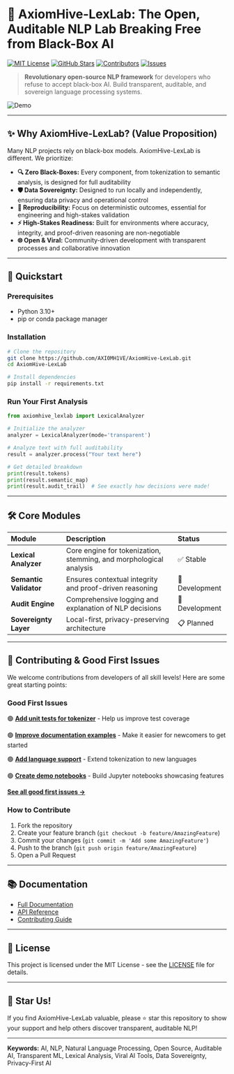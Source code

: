 # 🚀 AxiomHive-LexLab: The Open, Auditable NLP Lab Breaking Free from Black-Box AI

[![MIT License](https://img.shields.io/badge/License-MIT-green.svg)](https://choosealicense.com/licenses/mit/)
[![GitHub Stars](https://img.shields.io/github/stars/AXI0MH1VE/AxiomHive-LexLab?style=social)](https://github.com/AXI0MH1VE/AxiomHive-LexLab/stargazers)
[![Contributors](https://img.shields.io/github/contributors/AXI0MH1VE/AxiomHive-LexLab)](https://github.com/AXI0MH1VE/AxiomHive-LexLab/graphs/contributors)
[![Issues](https://img.shields.io/github/issues/AXI0MH1VE/AxiomHive-LexLab)](https://github.com/AXI0MH1VE/AxiomHive-LexLab/issues)

> **Revolutionary open-source NLP framework** for developers who refuse to accept black-box AI. Build transparent, auditable, and sovereign language processing systems.

![Demo](https://via.placeholder.com/800x400.png?text=AxiomHive-LexLab+Demo+GIF+Coming+Soon)

---

## ✨ Why AxiomHive-LexLab? (Value Proposition)

Many NLP projects rely on black-box models. AxiomHive-LexLab is different. We prioritize:

- **🔍 Zero Black-Boxes:** Every component, from tokenization to semantic analysis, is designed for full auditability
- **🛡️ Data Sovereignty:** Designed to run locally and independently, ensuring data privacy and operational control
- **🔬 Reproducibility:** Focus on deterministic outcomes, essential for engineering and high-stakes validation
- **⚡ High-Stakes Readiness:** Built for environments where accuracy, integrity, and proof-driven reasoning are non-negotiable
- **🌐 Open & Viral:** Community-driven development with transparent processes and collaborative innovation

---

## 🚀 Quickstart

### Prerequisites

- Python 3.10+
- pip or conda package manager

### Installation

```bash
# Clone the repository
git clone https://github.com/AXI0MH1VE/AxiomHive-LexLab.git
cd AxiomHive-LexLab

# Install dependencies
pip install -r requirements.txt
```

### Run Your First Analysis

```python
from axiomhive_lexlab import LexicalAnalyzer

# Initialize the analyzer
analyzer = LexicalAnalyzer(mode='transparent')

# Analyze text with full auditability
result = analyzer.process("Your text here")

# Get detailed breakdown
print(result.tokens)
print(result.semantic_map)
print(result.audit_trail)  # See exactly how decisions were made!
```

---

## 🛠️ Core Modules

| Module | Description | Status |
| :--- | :--- | :--- |
| **Lexical Analyzer** | Core engine for tokenization, stemming, and morphological analysis | ✅ Stable |
| **Semantic Validator** | Ensures contextual integrity and proof-driven reasoning | 🚧 Development |
| **Audit Engine** | Comprehensive logging and explanation of NLP decisions | 🚧 Development |
| **Sovereignty Layer** | Local-first, privacy-preserving architecture | 📋 Planned |

---

## 🤝 Contributing & Good First Issues

We welcome contributions from developers of all skill levels! Here are some great starting points:

### Good First Issues

🟢 **[Add unit tests for tokenizer](https://github.com/AXI0MH1VE/AxiomHive-LexLab/issues)** - Help us improve test coverage

🟢 **[Improve documentation examples](https://github.com/AXI0MH1VE/AxiomHive-LexLab/issues)** - Make it easier for newcomers to get started

🟢 **[Add language support](https://github.com/AXI0MH1VE/AxiomHive-LexLab/issues)** - Extend tokenization to new languages

🟢 **[Create demo notebooks](https://github.com/AXI0MH1VE/AxiomHive-LexLab/issues)** - Build Jupyter notebooks showcasing features

**[See all good first issues →](https://github.com/AXI0MH1VE/AxiomHive-LexLab/issues?q=is%3Aissue+is%3Aopen+label%3A%22good+first+issue%22)**

### How to Contribute

1. Fork the repository
2. Create your feature branch (`git checkout -b feature/AmazingFeature`)
3. Commit your changes (`git commit -m 'Add some AmazingFeature'`)
4. Push to the branch (`git push origin feature/AmazingFeature`)
5. Open a Pull Request

---

## 📚 Documentation

- [Full Documentation](https://github.com/AXI0MH1VE/AxiomHive-LexLab/wiki)
- [API Reference](https://github.com/AXI0MH1VE/AxiomHive-LexLab/blob/main/docs/API.md)
- [Contributing Guide](https://github.com/AXI0MH1VE/AxiomHive-LexLab/blob/main/CONTRIBUTING.md)

---

## 📄 License

This project is licensed under the MIT License - see the [LICENSE](https://github.com/AXI0MH1VE/AxiomHive-LexLab/blob/main/LICENSE) file for details.

---

## 🌟 Star Us!

If you find AxiomHive-LexLab valuable, please ⭐ star this repository to show your support and help others discover transparent, auditable NLP!

---

**Keywords:** AI, NLP, Natural Language Processing, Open Source, Auditable AI, Transparent ML, Lexical Analysis, Viral AI Tools, Data Sovereignty, Privacy-First AI
